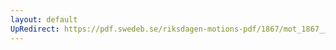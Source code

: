 ```yaml
---
layout: default
UpRedirect: https://pdf.swedeb.se/riksdagen-motions-pdf/1867/mot_1867__ak__00049/mot_1867__ak__00049_001.pdf
---
```

